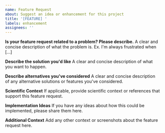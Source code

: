 ```yaml
---
name: Feature Request
about: Suggest an idea or enhancement for this project
title: '[FEATURE] '
labels: enhancement
assignees: ''
---
```


**Is your feature request related to a problem? Please describe.**
A clear and concise description of what the problem is. Ex. I'm always frustrated when [...]

**Describe the solution you'd like**
A clear and concise description of what you want to happen.

**Describe alternatives you've considered**
A clear and concise description of any alternative solutions or features you've considered.

**Scientific Context**
If applicable, provide scientific context or references that support this feature request.

**Implementation Ideas**
If you have any ideas about how this could be implemented, please share them here.

**Additional Context**
Add any other context or screenshots about the feature request here. 